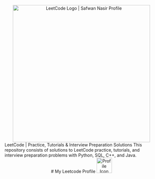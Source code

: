 <div align="center">
<a href="https://leetcode.com/u/safwannasir49/"><img src="https://camo.githubusercontent.com/3b96a90f6d2de98fae0b33562086ee22e63337b7be297e6bb88fcf404d5deec4/68747470733a2f2f75706c6f61642e77696b696d656469612e6f72672f77696b6970656469612f636f6d6d6f6e732f7468756d622f302f30612f4c656574436f64655f4c6f676f5f626c61636b5f776974685f746578742e7376672f3132383070782d4c656574436f64655f4c6f676f5f626c61636b5f776974685f746578742e7376672e706e67" alt="LeetCode Logo | Safwan Nasir Profile" width="450" style="max-width: 100%;"></a>
</div>
LeetCode | Practice, Tutorials & Interview Preparation Solutions
This repository consists of solutions to LeetCode practice, tutorials, and interview preparation problems with Python, SQL, C++, and Java.
<div align="center">
# My Leetcode Profile

<a href="https://leetcode.com/u/safwannasir49">
  <img src="https://github.com/safwannasir49/Hackerrank/assets/127377148/eb1d3279-c4ff-4e49-80c8-fa251e75433b" alt="Profile Icon" style="width: 50px; height: 50px;">
</a> 
</div>
